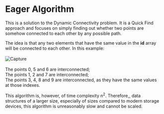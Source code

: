 # Eager Algorithm
This is a solution to the Dynamic Connectivity problem. It is a Quick Find approach and focuses on simply finding out whether two points are somehow connected to each other by any possible path. <br>

The idea is that any two elements that have the same value in the <b>id</b> array will be connected to each other. In this example:<br><br>
![Capture](https://user-images.githubusercontent.com/36445600/77840864-653b0580-71a9-11ea-9ace-1383c4e48fc3.JPG)<br><br>
The points 0, 5 and 6 are interconnected;<br>
The points 1, 2 and 7 are interconnected;<br>
The points 3, 4, 8 and 9 are interconnected, as they have the same values at those indexes.

This algorithm is, however, of time complexity n<sup>2</sup>. Therefore,, data structures of a larger size, especially of sizes compared to modern storage devices, this algorithm is unreasonably slow and cannot be scaled.<br>
